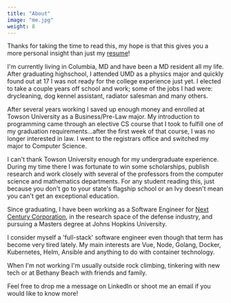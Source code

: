 ```yaml
---
title: "About"
image: "me.jpg"
weight: 8
---
```


Thanks for taking the time to read this, my hope is that this gives you a more personal insight than just my [resume](resume.pdf)!

I'm currently living in Columbia, MD and have been a MD resident all my life. After graduating highschool, I attended UMD as a physics major and quickly found out at 17 I was not ready for the college experience just yet. I elected to take a couple years off school and work; some of the jobs I had were: drycleaning, dog kennel assistant, radiator salesman and many others.

After several years working I saved up enough money and enrolled at Towson University as a Business/Pre-Law major. My introduction to programming came through an elective CS course that I took to fulfill one of my graduation requirements...after the first week of that course, I was no longer interested in law. I went to the registrars office and switched my major to Computer Science.

I can't thank Towson University enough for my undergraduate experience. During my time there I was fortunate to win some scholarships, publish research and work closely with several of the professors from the computer science and mathematics departments. For any student reading this, just because you don't go to your state's flagship school or an Ivy doesn't mean you can't get an exceptional education.

Since graduating, I have been working as a Software Engineer for [Next Century Corporation](https://www.baltimoresun.com/business/bs-bz-tw-midsize-one-20191206-irc4cpw75zdkdjvbf2t6qidmwq-story.html), in the research space of the defense industry, and pursuing a Masters degree at Johns Hopkins University.

I consider myself a 'full-stack' software engineer even though that term has become very tired lately. My main interests are Vue, Node, Golang, Docker, Kubernetes, Helm, Ansible and anything to do with container technology.

When I'm not working I'm usually outside rock climbing, tinkering with new tech or at Bethany Beach with friends and family.

Feel free to drop me a message on LinkedIn or shoot me an email if you would like to know more!
